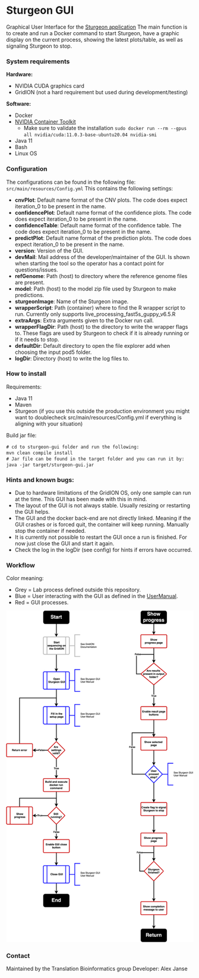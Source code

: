 # Sturgeon GUI

Graphical User Interface for the [Sturgeon application](https://github.com/princessmaximacenter/sturgeon)
The main function is to create and run a Docker command to start Sturgeon, have a graphic display on the current process, 
showing the latest plots/table, as well as signaling Sturgeon to stop.

### System requirements
**Hardware:**
- NVIDIA CUDA graphics card
- GridION (not a hard requirement but used during development/testing)

**Software:**
- Docker
- [NVIDIA Container Toolkit](https://docs.nvidia.com/datacenter/cloud-native/container-toolkit/latest/install-guide.html)
  - Make sure to validate the installation `sudo docker run --rm --gpus all nvidia/cuda:11.0.3-base-ubuntu20.04 nvidia-smi`
- Java 11
- Bash
- Linux OS

### Configuration
The configurations can be found in the following file: `src/main/resources/Config.yml`
This contains the following settings:
- **cnvPlot**: Default name format of the CNV plots. The code does expect iteration_0 to be present in the name.
- **confidencePlot**: Default name format of the confidence plots. The code does expect iteration_0 to be present in 
the name.
- **confidenceTable**: Default name format of the confidence table. The code does expect iteration_0 to be present in 
the name.
- **predictPlot**: Default name format of the prediction plots. The code does expect iteration_0 to be present in the 
name. 
- **version**: Version of the GUI.
- **devMail**: Mail address of the developer/maintainer of the GUI. Is shown when starting the tool so the operator has 
a contact point for questions/issues.
- **refGenome**: Path (host) to directory where the reference genome files are present. 
- **model**: Path (host) to the model zip file used by Sturgeon to make predictions.
- **sturgeonImage**: Name of the Sturgeon image.
- **wrapperScript**: Path (container) where to find the R wrapper script to run. 
Currently only supports live_processing_fast5s_guppy_v6.5.R
- **extraArgs**: Extra arguments given to the Docker run call. 
- **wrapperFlagDir**: Path (host) to the directory to write the wrapper flags to. These flags are used by Sturgeon to 
check if it is already running or if it needs to stop. 
- **defaultDir**: Default directory to open the file explorer add when choosing the input pod5 folder.
- **logDir**: Directory (host) to write the log files to.

### How to install
Requirements:
- Java 11
- Maven
- Sturgeon (if you use this outside the production environment 
you might want to doublecheck src/main/resources/Config.yml if everything is aligning with your situation)

Build jar file:
```
# cd to sturgeon-gui folder and run the following:
mvn clean compile install
# Jar file can be found in the target folder and you can run it by:
java -jar target/sturgeon-gui.jar
```

### Hints and known bugs:
- Due to hardware limitations of the GridION OS, only one sample can run at the time. This GUI has been made with this in mind.
- The layout of the GUI is not always stable. Usually resizing or restarting the GUI helps.
- The GUI and the docker back-end are not directly linked. Meaning if the GUI crashes or is forced quit, the container will keep running. Manually stop the container if needed.
- It is currently not possible to restart the GUI once a run is finished. For now just close the GUI and start it again.
- Check the log in the logDir (see config) for hints if errors have occurred.

### Workflow
Color meaning:
- Grey = Lab process defined outside this repository.
- Blue = User interacting with the GUI as defined in the [UserManual](doc/UserManual.pdf).
- Red = GUI processes.

![Sturgeon GUI workflow](doc/img/workflow_gui.png "GUI workflow")

### Contact
Maintained by the Translation Bioinformatics group
Developer: Alex Janse